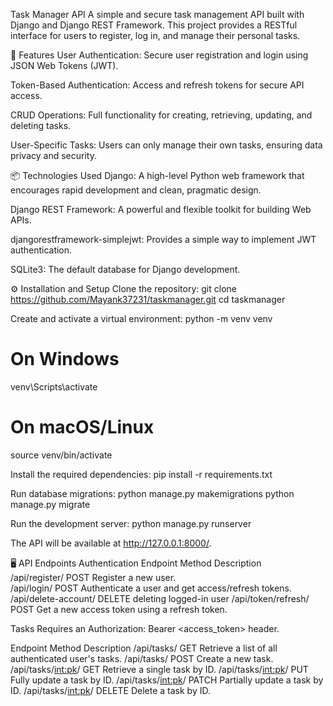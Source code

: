 Task Manager API
A simple and secure task management API built with Django and Django REST Framework. This project provides a RESTful interface for users to register, log in, and manage their personal tasks.

🚀 Features
User Authentication: Secure user registration and login using JSON Web Tokens (JWT).

Token-Based Authentication: Access and refresh tokens for secure API access.

CRUD Operations: Full functionality for creating, retrieving, updating, and deleting tasks.

User-Specific Tasks: Users can only manage their own tasks, ensuring data privacy and security.

📦 Technologies Used
Django: A high-level Python web framework that encourages rapid development and clean, pragmatic design.

Django REST Framework: A powerful and flexible toolkit for building Web APIs.

djangorestframework-simplejwt: Provides a simple way to implement JWT authentication.

SQLite3: The default database for Django development.

⚙️ Installation and Setup
Clone the repository:
git clone https://github.com/Mayank37231/taskmanager.git
cd taskmanager

Create and activate a virtual environment:
python -m venv venv
# On Windows
venv\Scripts\activate
# On macOS/Linux
source venv/bin/activate

Install the required dependencies:
pip install -r requirements.txt

Run database migrations:
python manage.py makemigrations
python manage.py migrate

Run the development server:
python manage.py runserver

The API will be available at http://127.0.0.1:8000/.

🖥️ API Endpoints
Authentication
Endpoint	         Method	    Description		
/api/register/	     POST	    Register a new user.		
/api/login/	         POST	    Authenticate a user and get access/refresh tokens.	
/api/delete-account/ DELETE	    deleting logged-in user
/api/token/refresh/	 POST	    Get a new access token using a refresh token.		


Tasks
Requires an Authorization: Bearer <access_token> header.

Endpoint	            Method	     Description
/api/tasks/	            GET	         Retrieve a list of all authenticated user's tasks.
/api/tasks/	            POST	     Create a new task.
/api/tasks/<int:pk>/	  GET	         Retrieve a single task by ID.
/api/tasks/<int:pk>/	  PUT	         Fully update a task by ID.
/api/tasks/<int:pk>/	  PATCH	     Partially update a task by ID.
/api/tasks/<int:pk>/	  DELETE	     Delete a task by ID.
